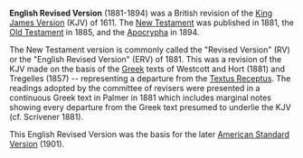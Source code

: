 **English Revised Version** (1881-1894) was a British revision of
the [King James Version](King_James_Version "King James Version")
(KJV) of 1611. The [New Testament](New_Testament "New Testament")
was published in 1881, the
[Old Testament](Old_Testament "Old Testament") in 1885, and the
[Apocrypha](Apocrypha "Apocrypha") in 1894.

The New Testament version is commonly called the "Revised Version"
(RV) or the "English Revised Version" (ERV) of 1881. This was a
revision of the KJV made on the basis of the [Greek](Greek "Greek")
texts of Westcott and Hort (1881) and Tregelles (1857) --
representing a departure from the
[Textus Receptus](Textus_Receptus "Textus Receptus"). The readings
adopted by the committee of revisers were presented in a continuous
Greek text in Palmer in 1881 which includes marginal notes showing
every departure from the Greek text presumed to underlie the KJV
(cf. Scrivener 1881).

This English Revised Version was the basis for the later
[American Standard Version](American_Standard_Version "American Standard Version")
(1901).




